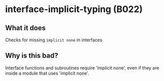 # interface-implicit-typing (B022)
## What it does
Checks for missing `implicit none` in interfaces

## Why is this bad?
Interface functions and subroutines require 'implicit none', even if they are
inside a module that uses 'implicit none'.